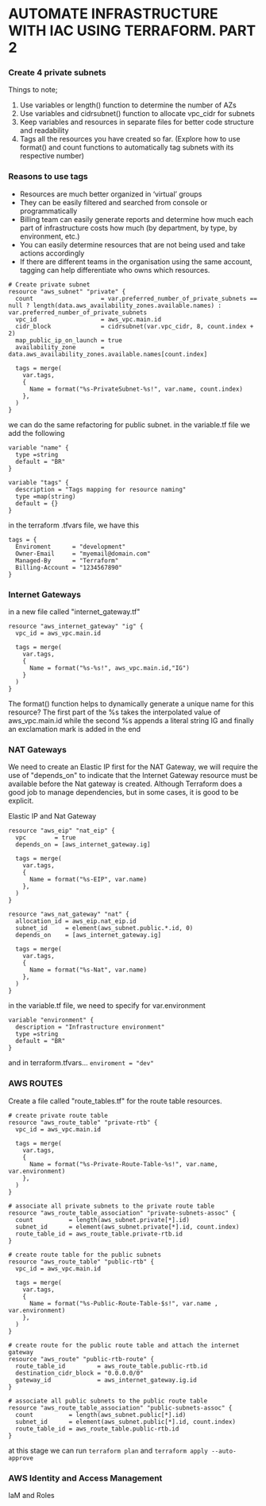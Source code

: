 # AUTOMATE INFRASTRUCTURE WITH IAC USING TERRAFORM. PART 2

### Create 4 private subnets

Things to note;

1. Use variables or length() function to determine the number of AZs
2. Use variables and cidrsubnet() function to allocate vpc_cidr for subnets
3. Keep variables and resources in separate files for better code structure and readability
4. Tags all the resources you have created so far. (Explore how to use format() and count functions to automatically tag subnets with its respective number)

### Reasons to use tags

- Resources are much better organized in ‘virtual’ groups
- They can be easily filtered and searched from console or programmatically
- Billing team can easily generate reports and determine how much each part of infrastructure costs how much (by department, by type, by environment, etc.)
- You can easily determine resources that are not being used and take actions accordingly
- If there are different teams in the organisation using the same account, tagging can help differentiate who owns which resources.

```
# Create private subnet
resource "aws_subnet" "private" {
  count                   = var.preferred_number_of_private_subnets == null ? length(data.aws_availability_zones.available.names) : var.preferred_number_of_private_subnets
  vpc_id                  = aws_vpc.main.id
  cidr_block              = cidrsubnet(var.vpc_cidr, 8, count.index + 2)
  map_public_ip_on_launch = true
  availability_zone       = data.aws_availability_zones.available.names[count.index]

  tags = merge(
    var.tags,
    {
      Name = format("%s-PrivateSubnet-%s!", var.name, count.index)
    },
  )
}
```

we can do the same refactoring for public subnet. in the variable.tf file we add the following

```
variable "name" {
  type =string
  default = "BR"
}

variable "tags" {
  description = "Tags mapping for resource naming"
  type =map(string)
  default = {}
}
```

in the terraform .tfvars file, we have this

```
tags = {
  Enviroment      = "development" 
  Owner-Email     = "myemail@domain.com"
  Managed-By      = "Terraform"
  Billing-Account = "1234567890"
}
```

### Internet Gateways

in a new file called "internet_gateway.tf"

```
resource "aws_internet_gateway" "ig" {
  vpc_id = aws_vpc.main.id

  tags = merge(
    var.tags,
    {
      Name = format("%s-%s!", aws_vpc.main.id,"IG")
    } 
  )
}
```

The format() function helps to dynamically generate a unique name for this resource? The first part of the %s takes the interpolated value of aws_vpc.main.id while the second %s appends a literal string IG and finally an exclamation mark is added in the end

### NAT Gateways

We need to create an Elastic IP first for the NAT Gateway, we will require the use of "depends_on" to indicate that the Internet Gateway resource must be available before the Nat gateway is created. 
Although Terraform does a good job to manage dependencies, but in some cases, it is good to be explicit.

Elastic IP and Nat Gateway

```
resource "aws_eip" "nat_eip" {
  vpc        = true
  depends_on = [aws_internet_gateway.ig]

  tags = merge(
    var.tags,
    {
      Name = format("%s-EIP", var.name)
    },
  )
}

resource "aws_nat_gateway" "nat" {
  allocation_id = aws_eip.nat_eip.id
  subnet_id     = element(aws_subnet.public.*.id, 0)
  depends_on    = [aws_internet_gateway.ig]

  tags = merge(
    var.tags,
    {
      Name = format("%s-Nat", var.name)
    },
  )
}
```

in the variable.tf file, we need to specify for var.environment

```
variable "environment" {
  description = "Infrastructure environment"
  type =string
  default = "BR"
}
```

and in terraform.tfvars... `enviroment = "dev" `

### AWS ROUTES

Create a file called "route_tables.tf" for the route table resources.

```
# create private route table
resource "aws_route_table" "private-rtb" {
  vpc_id = aws_vpc.main.id

  tags = merge(
    var.tags,
    {
      Name = format("%s-Private-Route-Table-%s!", var.name, var.environment)
    },
  )
}

# associate all private subnets to the private route table
resource "aws_route_table_association" "private-subnets-assoc" {
  count          = length(aws_subnet.private[*].id)
  subnet_id      = element(aws_subnet.private[*].id, count.index)
  route_table_id = aws_route_table.private-rtb.id
}

# create route table for the public subnets
resource "aws_route_table" "public-rtb" {
  vpc_id = aws_vpc.main.id

  tags = merge(
    var.tags,
    {
      Name = format("%s-Public-Route-Table-$s!", var.name , var.environment)
    },
  )
}

# create route for the public route table and attach the internet gateway
resource "aws_route" "public-rtb-route" {
  route_table_id         = aws_route_table.public-rtb.id
  destination_cidr_block = "0.0.0.0/0"
  gateway_id             = aws_internet_gateway.ig.id
}

# associate all public subnets to the public route table
resource "aws_route_table_association" "public-subnets-assoc" {
  count          = length(aws_subnet.public[*].id)
  subnet_id      = element(aws_subnet.public[*].id, count.index)
  route_table_id = aws_route_table.public-rtb.id
}
```

at this stage we can run `terraform plan` and `terraform apply --auto-approve`

### AWS Identity and Access Management

IaM and Roles




















